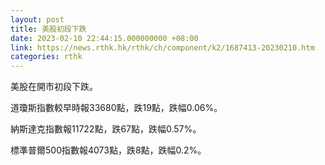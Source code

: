 ```yaml
---
layout: post
title: 美股初段下跌
date: 2023-02-10 22:44:15.000000000 +08:00
link: https://news.rthk.hk/rthk/ch/component/k2/1687413-20230210.htm
categories: rthk
---
```


美股在開市初段下跌。

道瓊斯指數較早時報33680點，跌19點，跌幅0.06%。

納斯達克指數報11722點，跌67點，跌幅0.57%。

標準普爾500指數報4073點，跌8點，跌幅0.2%。
